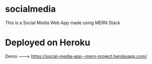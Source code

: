 # socialmedia
This is a Social Media Web App made using MERN Stack



# Deployed on Heroku
Demo ---> https://social-media-app--mern-project.herokuapp.com/
